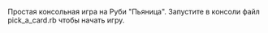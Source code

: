 Простая консольная игра на Руби "Пьяница".
Запустите в консоли файл pick_a_card.rb чтобы начать игру.